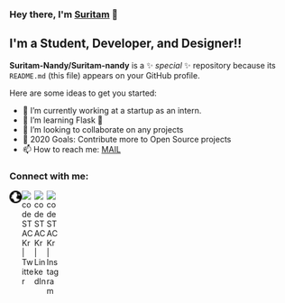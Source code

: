 ### Hey there, I'm [Suritam]([website]) 👋

## I'm a Student, Developer, and Designer!!

**Suritam-Nandy/Suritam-nandy** is a ✨ _special_ ✨ repository because its `README.md` (this file) appears on your GitHub profile.

Here are some ideas to get you started:

- 🔭 I’m currently working at a startup as an intern.
- 🌱 I’m learning Flask 🤣
- 👯 I’m looking to collaborate on any projects
- 🥅 2020 Goals: Contribute more to Open Source projects
- 📫 How to reach me: [MAIL](13suritsuriam@gmail.com)
<!-- - 😄 Pronouns: ...
- ⚡ Fun fact: ... -->

### Connect with me:

[<img align="left" alt="codeSTACKr.com" width="22px" src="https://raw.githubusercontent.com/iconic/open-iconic/master/svg/globe.svg" />][website]

[<img align="left" alt="codeSTACKr | Twitter" width="22px" src="https://cdn.jsdelivr.net/npm/simple-icons@v3/icons/twitter.svg" />][twitter]
[<img align="left" alt="codeSTACKr | LinkedIn" width="22px" src="https://cdn.jsdelivr.net/npm/simple-icons@v3/icons/linkedin.svg" />][linkedin]
[<img align="left" alt="codeSTACKr | Instagram" width="22px" src="https://cdn.jsdelivr.net/npm/simple-icons@v3/icons/instagram.svg" />][instagram]

<br />

[website]: https://suritam.tech/

<!-- [course]: http://vsCodeHero.com -->

[twitter]: https://twitter.com/NandySuritam

<!-- [youtube]: https://youtube.com/codeSTACKr -->

[instagram]: https://www.instagram.com/suritam_nandy/
[linkedin]: https://www.linkedin.com/in/suritam-nandy-74952718b/
